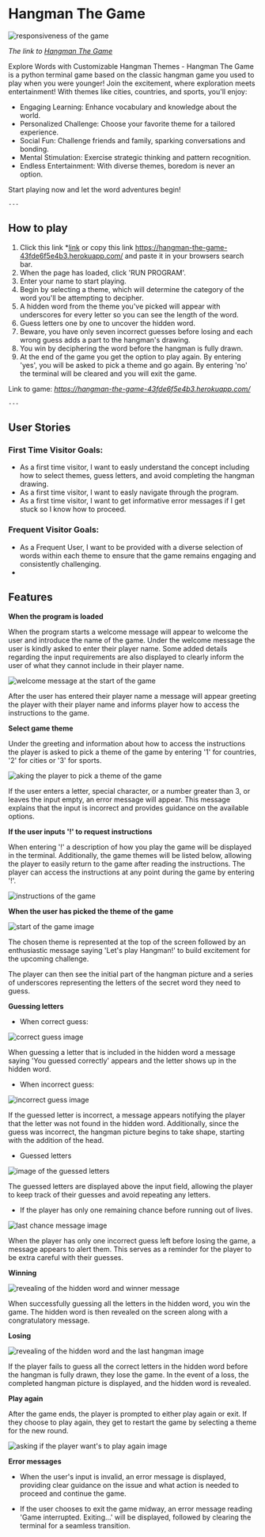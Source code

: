 # Hangman The Game

<img src="documentation/responsive-hangman.png" alt="responsiveness of the game">

*The link to [Hangman The Game](https://hangman-the-game-43fde6f5e4b3.herokuapp.com/)*

Explore Words with Customizable Hangman Themes - Hangman The Game is a python terminal game based on the classic hangman game you used to play when you were younger! Join the excitement, where exploration meets entertainment! With themes like cities, countries, and sports, you'll enjoy:

* Engaging Learning: Enhance vocabulary and knowledge about the world.
* Personalized Challenge: Choose your favorite theme for a tailored experience.
* Social Fun: Challenge friends and family, sparking conversations and bonding.
* Mental Stimulation: Exercise strategic thinking and pattern recognition.
* Endless Entertainment: With diverse themes, boredom is never an option.

Start playing now and let the word adventures begin!

    ---

## How to play
1. Click this link *[link](https://hangman-the-game-43fde6f5e4b3.herokuapp.com/) or copy this link https://hangman-the-game-43fde6f5e4b3.herokuapp.com/ and paste it in your browsers search bar.
1. When the page has loaded, click 'RUN PROGRAM'.
1. Enter your name to start playing.
1. Begin by selecting a theme, which will determine the category of the word you'll be attempting to decipher.
1. A hidden word from the theme you've picked will appear with underscores for every letter so you can see the length of the word.
1. Guess letters one by one to uncover the hidden word.
1. Beware, you have only seven incorrect guesses before losing and each wrong guess adds a part to the hangman's drawing.
1. You win by deciphering the word before the hangman is fully drawn.
1. At the end of the game you get the option to play again. By entering 'yes', you will be asked to pick a theme and go again. By entering 'no' the terminal will be cleared and you will exit the game.

Link to game: *https://hangman-the-game-43fde6f5e4b3.herokuapp.com/*

    ---

## User Stories 
### First Time Visitor Goals:

* As a first time visitor, I want to easly understand the concept including how to select themes, guess letters, and avoid completing the hangman drawing.
* As a first time visitor, I want to easly navigate through the program.
* As a first time visitor, I want to get informative error messages if I get stuck so I know how to proceed.

### Frequent Visitor Goals:
* As a Frequent User, I want to be provided with a diverse selection of words within each theme to ensure that the game remains engaging and consistently challenging.
* 

## Features
 **When the program is loaded**

When the program starts a welcome message will appear to welcome the user and introduce the name of the game.
Under the welcome message the user is kindly asked to enter their player name. Some added details regarding the input requirements are also displayed to clearly inform the user of what they cannot include in their player name. 

 <img src="documentation/welcome-message.png" alt="welcome message at the start of the game">

 After the user has entered their player name a message will appear greeting the player with their player name and informs player how to access the instructions to the game.

**Select game theme**

Under the greeting and information about how to access the instructions the player is asked to pick a theme of the game by entering '1' for countries, '2' for cities or '3' for sports.

 <img src="documentation/pick-a-theme.png" alt="aking the player to pick a theme of the game">

If the user enters a letter, special character, or a number greater than 3, or leaves the input empty, an error message will appear. This message explains that the input is incorrect and provides guidance on the available options.

**If the user inputs '!' to request instructions** 

When entering '!' a description of how you play the game will be displayed in the terminal. Additionally, the game themes will be listed below, allowing the player to easily return to the game after reading the instructions. The player can access the instructions at any point during the game by entering '!'.

<img src="documentation/instructions-in-pick_theme.png" alt="instructions of the game">

**When the user has picked the theme of the game**

<img src="documentation/game-start.png" alt="start of the game image">

The chosen theme is represented at the top of the screen followed by an enthusiastic message saying 'Let's play Hangman!' to build excitement for the upcoming challenge.

The player can then see the initial part of the hangman picture and a series of underscores representing the letters of the secret word they need to guess.

**Guessing letters**

* When correct guess:

<img src="documentation/guessing-correctly.png" alt="correct guess image">

When guessing a letter that is included in the hidden word a message saying 'You guessed correctly' appears and the letter shows up in the hidden word. 

* When incorrect guess: 

<img src="documentation/guessing-incorrect.png" alt="incorrect guess image">

If the guessed letter is incorrect, a message appears notifying the player that the letter was not found in the hidden word. Additionally, since the guess was incorrect, the hangman picture begins to take shape, starting with the addition of the head.

* Guessed letters

<img src="documentation/guessed-letters.png" alt="image of the guessed letters">

The guessed letters are displayed above the input field, allowing the player to keep track of their guesses and avoid repeating any letters. 

* If the player has only one remaining chance before running out of lives.

<img src="documentation/last-chance-message.png" alt="last chance message image">

When the player has only one incorrect guess left before losing the game, a message appears to alert them. This serves as a reminder for the player to be extra careful with their guesses.

**Winning** 

<img src="documentation/winning.png" alt="revealing of the hidden word and winner message">

When successfully guessing all the letters in the hidden word, you win the game. The hidden word is then revealed on the screen along with a congratulatory message.

**Losing**

<img src="documentation/losing.png" alt="revealing of the hidden word and the last hangman image">

If the player fails to guess all the correct letters in the hidden word before the hangman is fully drawn, they lose the game. In the event of a loss, the completed hangman picture is displayed, and the hidden word is revealed.

**Play again**

After the game ends, the player is prompted to either play again or exit. If they choose to play again, they get to restart the game by selecting a theme for the new round.

<img src="documentation/play-again.png" alt="asking if the player want's to play again image">

**Error messages** 

* When the user's input is invalid, an error message is displayed, providing clear guidance on the issue and what action is needed to proceed and continue the game.

* If the user chooses to exit the game midway, an error message reading 'Game interrupted. Exiting...' will be displayed, followed by clearing the terminal for a seamless transition.

